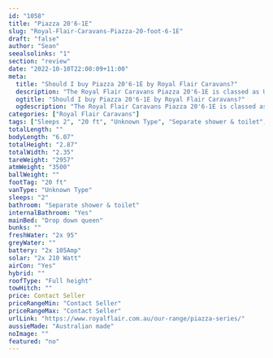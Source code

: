 ```yaml
---
id: "1058"
title: "Piazza 20'6-1E"
slug: "Royal-Flair-Caravans-Piazza-20-foot-6-1E"
draft: "false"
author: "Sean"
seealsolinks: "1"
section: "review"
date: "2022-10-10T22:00:09+11:00"
meta:
  title: "Should I buy Piazza 20'6-1E by Royal Flair Caravans?"
  description: "The Royal Flair Caravans Piazza 20'6-1E is classed as Unknown Type, and sleeps 2 people. It is Australian made and comes in at 20 ft. It generally has Separate shower & toilet."
  ogtitle: "Should I buy Piazza 20'6-1E by Royal Flair Caravans?"
  ogdescription: "The Royal Flair Caravans Piazza 20'6-1E is classed as Unknown Type, and sleeps 2 people. It is Australian made and comes in at 20 ft. It generally has Separate shower & toilet."
categories: ["Royal Flair Caravans"]
tags: ["Sleeps 2", "20 ft", "Unknown Type", "Separate shower & toilet", "Full height", "Price Unknown", "Australian made"]
totalLength: ""
bodyLength: "6.07"
totalHeight: "2.87"
totalWidth: "2.35"
tareWeight: "2957"
atmWeight: "3500"
ballWeight: ""
footTag: "20 ft"
vanType: "Unknown Type"
sleeps: "2"
bathroom: "Separate shower & toilet"
internalBathroom: "Yes"
mainBed: "Drop down queen"
bunks: ""
freshWater: "2x 95"
greyWater: ""
battery: "2x 105Amp"
solar: "2x 210 Watt"
airCon: "Yes"
hybrid: ""
roofType: "Full height"
towHitch: ""
price: Contact Seller
priceRangeMin: "Contact Seller"
priceRangeMax: "Contact Seller"
urlLink: "https://www.royalflair.com.au/our-range/piazza-series/"
aussieMade: "Australian made"
noImage: ""
featured: "no"
---
```

